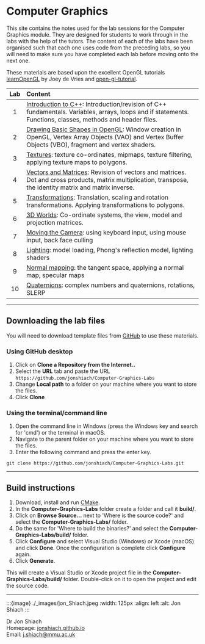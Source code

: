 # Computer Graphics

This site contains the notes used for the lab sessions for the Computer Graphics module. They are designed for students to work through in the labs with the help of the tutors. The content of each of the labs have been organised such that each one uses code from the preceding labs, so you will need to make sure you have completed each lab before moving onto the next one.

These materials are based upon the excellent OpenGL tutorials <a href="https://learnopengl.com/" target="_blank">learnOpenGL</a> by Joey de Vries and <a href="https://www.opengl-tutorial.org/" target="_blank">open-gl-tutorial</a>.

| Lab | Content |
|:--:|:--|
|  1 | [Introduction to C++](intro-to-cpp-section): Introduction/revision of C++ fundamentals. Variables, arrays, loops and if statements. Functions, classes, methods and header files.  |
|  2 |  [Drawing Basic Shapes in OpenGL](basic-shapes-section): Window creation in OpenGL, Vertex Array Objects (VAO) and Vertex Buffer Objects (VBO), fragment and vertex shaders. |
|  3 | [Textures](textures-section): texture co-ordinates, mipmaps, texture filtering, applying texture maps to polygons. |
|  4 | [Vectors and Matrices](vectors-and-matrices-section): Revision of vectors and matrices. Dot and cross products, matrix multiplication, transpose, the identity matrix and matrix inverse.
|  5 | [Transformations](transformations-section): Translation, scaling and rotation transformations. Applying transformations to polygons. |
|  6 | [3D Worlds](3D-worlds-section): Co-ordinate systems, the view, model and projection matrices. |
|  7 | [Moving the Camera](moving-the-camera-section): using keyboard input, using mouse input, back face culling |
|  8 | [Lighting](lighting-section): model loading, Phong's reflection model, lighting shaders |
|  9 | [Normal mapping](normal-mapping-section): the tangent space, applying a normal map, specular maps |
| 10 | [Quaternions](quaternions-section): complex numbers and quaternions, rotations, SLERP |

---

## Downloading the lab files

You will need to download template files from <a href="https://github.com/jonshiach/Computer-Graphics-Labs" target="_blank">GitHub</a> to use these materials. 

### Using GitHub desktop

1. Click on **Clone a Repository from the Internet..**
2. Select the **URL** tab and paste the URL `https://github.com/jonshiach/Computer-Graphics-Labs`
3. Change **Local path** to a folder on your machine where you want to store the files.
4. Click **Clone**

### Using the terminal/command line

1. Open the command line in Windows (press the Windows key and search for 'cmd') or the terminal in macOS.
2. Navigate to the parent folder on your machine where you want to store the files.
3. Enter the following command and press the enter key.

```text
git clone https://github.com/jonshiach/Computer-Graphics-Labs.git
```

---

## Build instructions

1. Download, install and run <a href="https://www.cmake.org" target="_blank">CMake</a>.
2. In the **Computer-Graphics-Labs** folder create a folder and call it **build/**.
3. Click on **Browse Source...** next to 'Where is the source code?' and select the **Computer-Graphics-Labs/** folder.
4. Do the same for 'Where to build the binaries?' and select the **Computer-Graphics-Labs/build/** folder.
5. Click **Configure** and select Visual Studio (Windows) or Xcode (macOS) and click **Done**. Once the configuration is complete click **Configure** again.
6. Click **Generate**.

This will create a Visual Studio or Xcode project file in the **Computer-Graphics-Labs/build/** folder. Double-click on it to open the project and edit the source code.

---

:::{image} ./_images/jon_Shiach.jpeg
:width: 125px
:align: left
:alt: Jon Shiach
:::

Dr Jon Shiach <br>
Homepage: <a href="https://jonshiach.github.io/" target="_blank">jonshiach.github.io</a> <br>
Email: <a href="mailto:j.shiach@mmu.ac.uk">j.shiach@mmu.ac.uk</a> <br>